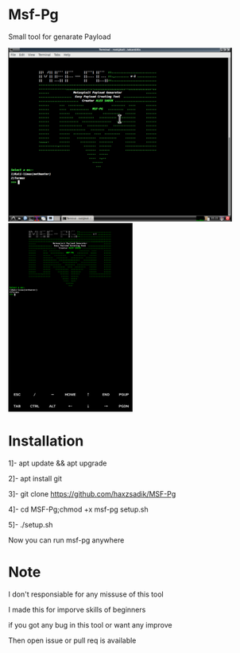 # Msf-Pg 

Small tool for genarate Payload 

<img src="kali.png" width="450" height="350"> 
<img src="termux.png" width="250" height="380">

# Installation

1]- apt update && apt upgrade

2]- apt install git

3]- git clone https://github.com/haxzsadik/MSF-Pg

4]- cd MSF-Pg;chmod +x msf-pg setup.sh

5]- ./setup.sh

Now you can run msf-pg anywhere

# Note

I don't responsiable for any missuse of this tool

I made this for imporve skills of beginners

if you got any bug in this tool or want any improve 

Then open issue or pull req is available
